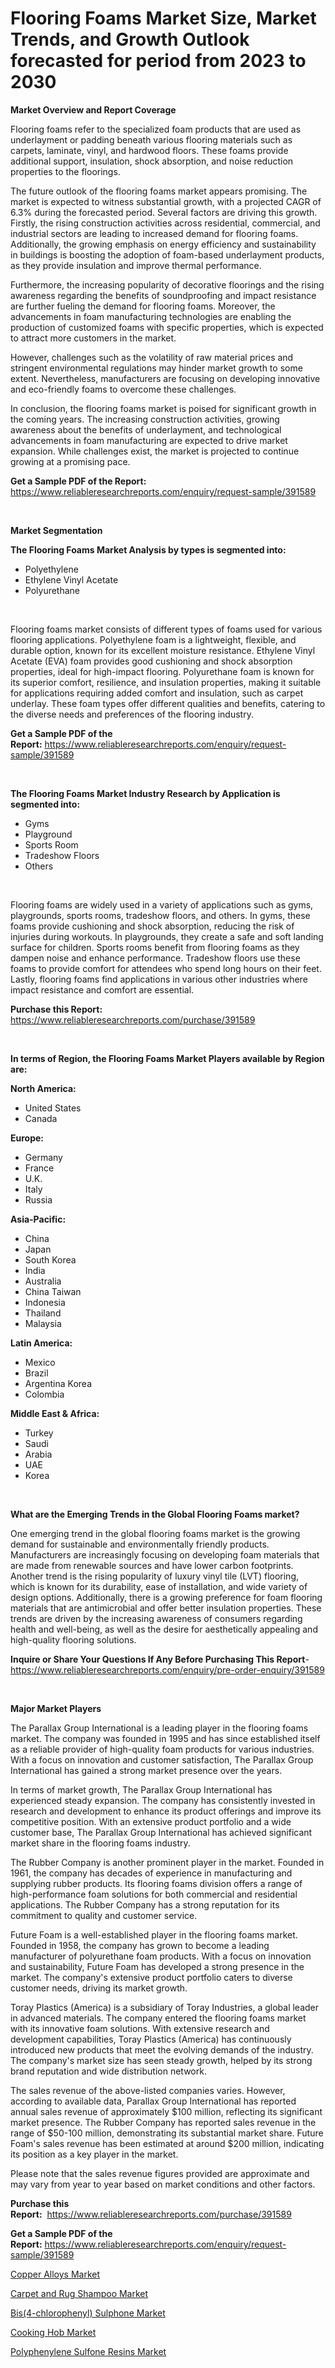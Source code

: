 <p><h1>Flooring Foams Market Size, Market Trends, and Growth Outlook forecasted for period from 2023 to 2030</h1></p><p><strong>Market Overview and Report Coverage</strong></p>
<p><p>Flooring foams refer to the specialized foam products that are used as underlayment or padding beneath various flooring materials such as carpets, laminate, vinyl, and hardwood floors. These foams provide additional support, insulation, shock absorption, and noise reduction properties to the floorings. </p><p>The future outlook of the flooring foams market appears promising. The market is expected to witness substantial growth, with a projected CAGR of 6.3% during the forecasted period. Several factors are driving this growth. Firstly, the rising construction activities across residential, commercial, and industrial sectors are leading to increased demand for flooring foams. Additionally, the growing emphasis on energy efficiency and sustainability in buildings is boosting the adoption of foam-based underlayment products, as they provide insulation and improve thermal performance.</p><p>Furthermore, the increasing popularity of decorative floorings and the rising awareness regarding the benefits of soundproofing and impact resistance are further fueling the demand for flooring foams. Moreover, the advancements in foam manufacturing technologies are enabling the production of customized foams with specific properties, which is expected to attract more customers in the market.</p><p>However, challenges such as the volatility of raw material prices and stringent environmental regulations may hinder market growth to some extent. Nevertheless, manufacturers are focusing on developing innovative and eco-friendly foams to overcome these challenges.</p><p>In conclusion, the flooring foams market is poised for significant growth in the coming years. The increasing construction activities, growing awareness about the benefits of underlayment, and technological advancements in foam manufacturing are expected to drive market expansion. While challenges exist, the market is projected to continue growing at a promising pace.</p></p>
<p><strong>Get a Sample PDF of the Report:</strong> <a href="https://www.reliableresearchreports.com/enquiry/request-sample/391589">https://www.reliableresearchreports.com/enquiry/request-sample/391589</a></p>
<p>&nbsp;</p>
<p><strong>Market Segmentation</strong></p>
<p><strong>The Flooring Foams Market Analysis by types is segmented into:</strong></p>
<p><ul><li>Polyethylene</li><li>Ethylene Vinyl Acetate</li><li>Polyurethane</li></ul></p>
<p>&nbsp;</p>
<p><p>Flooring foams market consists of different types of foams used for various flooring applications. Polyethylene foam is a lightweight, flexible, and durable option, known for its excellent moisture resistance. Ethylene Vinyl Acetate (EVA) foam provides good cushioning and shock absorption properties, ideal for high-impact flooring. Polyurethane foam is known for its superior comfort, resilience, and insulation properties, making it suitable for applications requiring added comfort and insulation, such as carpet underlay. These foam types offer different qualities and benefits, catering to the diverse needs and preferences of the flooring industry.</p></p>
<p><strong>Get a Sample PDF of the Report:</strong>&nbsp;<a href="https://www.reliableresearchreports.com/enquiry/request-sample/391589">https://www.reliableresearchreports.com/enquiry/request-sample/391589</a></p>
<p>&nbsp;</p>
<p><strong>The Flooring Foams Market Industry Research by Application is segmented into:</strong></p>
<p><ul><li>Gyms</li><li>Playground</li><li>Sports Room</li><li>Tradeshow Floors</li><li>Others</li></ul></p>
<p>&nbsp;</p>
<p><p>Flooring foams are widely used in a variety of applications such as gyms, playgrounds, sports rooms, tradeshow floors, and others. In gyms, these foams provide cushioning and shock absorption, reducing the risk of injuries during workouts. In playgrounds, they create a safe and soft landing surface for children. Sports rooms benefit from flooring foams as they dampen noise and enhance performance. Tradeshow floors use these foams to provide comfort for attendees who spend long hours on their feet. Lastly, flooring foams find applications in various other industries where impact resistance and comfort are essential.</p></p>
<p><strong>Purchase this Report:</strong>&nbsp; <a href="https://www.reliableresearchreports.com/purchase/391589">https://www.reliableresearchreports.com/purchase/391589</a></p>
<p>&nbsp;</p>
<p><strong>In terms of Region, the Flooring Foams Market Players available by Region are:</strong></p>
<p>
    <p> <strong> North America: </strong>
        <ul>
            <li>United States</li>
            <li>Canada</li>
        </ul>
        </p> 
    <p> <strong> Europe: </strong>
        <ul>
            <li>Germany</li>
            <li>France</li>
            <li>U.K.</li>
            <li>Italy</li>
            <li>Russia</li>
        </ul>
        </p> 
    <p> <strong> Asia-Pacific: </strong>
        <ul>
            <li>China</li>
            <li>Japan</li>
            <li>South Korea</li>
            <li>India</li>
            <li>Australia</li>
            <li>China Taiwan</li>
            <li>Indonesia</li>
            <li>Thailand</li>
            <li>Malaysia</li>
        </ul>
        </p> 
    <p> <strong> Latin America: </strong>
        <ul>
            <li>Mexico</li>
            <li>Brazil</li>
            <li>Argentina Korea</li>
            <li>Colombia</li>
        </ul>
        </p> 
    <p> <strong> Middle East & Africa: </strong>
        <ul>
            <li>Turkey</li>
            <li>Saudi</li>
            <li>Arabia</li>
            <li>UAE</li>
            <li>Korea</li>
        </ul>
    </p>
    </p>
<p>&nbsp;</p>
<p><strong>What are the Emerging Trends in the Global Flooring Foams market?</strong></p>
<p><p>One emerging trend in the global flooring foams market is the growing demand for sustainable and environmentally friendly products. Manufacturers are increasingly focusing on developing foam materials that are made from renewable sources and have lower carbon footprints. Another trend is the rising popularity of luxury vinyl tile (LVT) flooring, which is known for its durability, ease of installation, and wide variety of design options. Additionally, there is a growing preference for foam flooring materials that are antimicrobial and offer better insulation properties. These trends are driven by the increasing awareness of consumers regarding health and well-being, as well as the desire for aesthetically appealing and high-quality flooring solutions.</p></p>
<p><strong>Inquire or Share Your Questions If Any Before Purchasing This Report</strong>- <a href="https://www.reliableresearchreports.com/enquiry/pre-order-enquiry/391589">https://www.reliableresearchreports.com/enquiry/pre-order-enquiry/391589</a></p>
<p>&nbsp;</p>
<p><strong>Major Market Players</strong></p>
<p><p>The Parallax Group International is a leading player in the flooring foams market. The company was founded in 1995 and has since established itself as a reliable provider of high-quality foam products for various industries. With a focus on innovation and customer satisfaction, The Parallax Group International has gained a strong market presence over the years.</p><p>In terms of market growth, The Parallax Group International has experienced steady expansion. The company has consistently invested in research and development to enhance its product offerings and improve its competitive position. With an extensive product portfolio and a wide customer base, The Parallax Group International has achieved significant market share in the flooring foams industry.</p><p>The Rubber Company is another prominent player in the market. Founded in 1961, the company has decades of experience in manufacturing and supplying rubber products. Its flooring foams division offers a range of high-performance foam solutions for both commercial and residential applications. The Rubber Company has a strong reputation for its commitment to quality and customer service.</p><p>Future Foam is a well-established player in the flooring foams market. Founded in 1958, the company has grown to become a leading manufacturer of polyurethane foam products. With a focus on innovation and sustainability, Future Foam has developed a strong presence in the market. The company's extensive product portfolio caters to diverse customer needs, driving its market growth.</p><p>Toray Plastics (America) is a subsidiary of Toray Industries, a global leader in advanced materials. The company entered the flooring foams market with its innovative foam solutions. With extensive research and development capabilities, Toray Plastics (America) has continuously introduced new products that meet the evolving demands of the industry. The company's market size has seen steady growth, helped by its strong brand reputation and wide distribution network.</p><p>The sales revenue of the above-listed companies varies. However, according to available data, Parallax Group International has reported annual sales revenue of approximately $100 million, reflecting its significant market presence. The Rubber Company has reported sales revenue in the range of $50-100 million, demonstrating its substantial market share. Future Foam's sales revenue has been estimated at around $200 million, indicating its position as a key player in the market.</p><p>Please note that the sales revenue figures provided are approximate and may vary from year to year based on market conditions and other factors.</p></p>
<p><strong>Purchase this Report:</strong>&nbsp;&nbsp;<a href="https://www.reliableresearchreports.com/purchase/391589">https://www.reliableresearchreports.com/purchase/391589</a></p>
<p></p>
<p><strong>Get a Sample PDF of the Report:</strong>&nbsp;<a href="https://www.reliableresearchreports.com/enquiry/request-sample/391589">https://www.reliableresearchreports.com/enquiry/request-sample/391589</a></p>
<p><p><a href="https://medium.com/@there.mix.bring/copper-alloys-market-the-key-to-successful-business-strategy-forecast-till-2030-931bd58b202c">Copper Alloys Market</a></p><p><a href="https://www.linkedin.com/pulse/carpet-rug-shampoo-market-share-amp-new-trends-analysis-1yohe/">Carpet and Rug Shampoo Market</a></p><p><a href="https://github.com/sndrkn/Market-Research-Report-List-1/blob/main/bis4-chlorophenyl-sulphone-market.md">Bis(4-chlorophenyl) Sulphone Market</a></p><p><a href="https://www.linkedin.com/pulse/cooking-hob-market-insights-players-forecast-till-2030-bc3he/">Cooking Hob Market</a></p><p><a href="https://github.com/amae102299/Market-Research-Report-List-1/blob/main/polyphenylene-sulfone-resins-market.md">Polyphenylene Sulfone Resins Market</a></p></p>